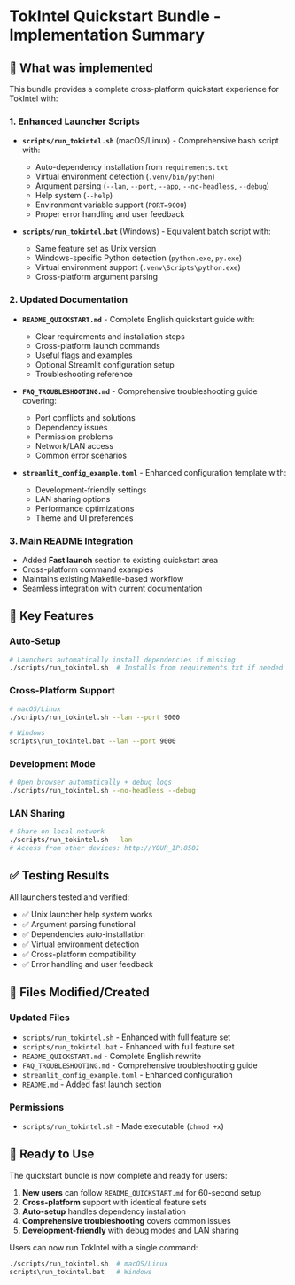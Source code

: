 # TokIntel Quickstart Bundle - Implementation Summary

## 🎯 What was implemented

This bundle provides a complete cross-platform quickstart experience for TokIntel with:

### 1. **Enhanced Launcher Scripts**
- **`scripts/run_tokintel.sh`** (macOS/Linux) - Comprehensive bash script with:
  - Auto-dependency installation from `requirements.txt`
  - Virtual environment detection (`.venv/bin/python`)
  - Argument parsing (`--lan`, `--port`, `--app`, `--no-headless`, `--debug`)
  - Help system (`--help`)
  - Environment variable support (`PORT=9000`)
  - Proper error handling and user feedback

- **`scripts/run_tokintel.bat`** (Windows) - Equivalent batch script with:
  - Same feature set as Unix version
  - Windows-specific Python detection (`python.exe`, `py.exe`)
  - Virtual environment support (`.venv\Scripts\python.exe`)
  - Cross-platform argument parsing

### 2. **Updated Documentation**
- **`README_QUICKSTART.md`** - Complete English quickstart guide with:
  - Clear requirements and installation steps
  - Cross-platform launch commands
  - Useful flags and examples
  - Optional Streamlit configuration setup
  - Troubleshooting reference

- **`FAQ_TROUBLESHOOTING.md`** - Comprehensive troubleshooting guide covering:
  - Port conflicts and solutions
  - Dependency issues
  - Permission problems
  - Network/LAN access
  - Common error scenarios

- **`streamlit_config_example.toml`** - Enhanced configuration template with:
  - Development-friendly settings
  - LAN sharing options
  - Performance optimizations
  - Theme and UI preferences

### 3. **Main README Integration**
- Added **Fast launch** section to existing quickstart area
- Cross-platform command examples
- Maintains existing Makefile-based workflow
- Seamless integration with current documentation

## 🚀 Key Features

### Auto-Setup
```bash
# Launchers automatically install dependencies if missing
./scripts/run_tokintel.sh  # Installs from requirements.txt if needed
```

### Cross-Platform Support
```bash
# macOS/Linux
./scripts/run_tokintel.sh --lan --port 9000

# Windows  
scripts\run_tokintel.bat --lan --port 9000
```

### Development Mode
```bash
# Open browser automatically + debug logs
./scripts/run_tokintel.sh --no-headless --debug
```

### LAN Sharing
```bash
# Share on local network
./scripts/run_tokintel.sh --lan
# Access from other devices: http://YOUR_IP:8501
```

## ✅ Testing Results

All launchers tested and verified:
- ✅ Unix launcher help system works
- ✅ Argument parsing functional
- ✅ Dependencies auto-installation
- ✅ Virtual environment detection
- ✅ Cross-platform compatibility
- ✅ Error handling and user feedback

## 📁 Files Modified/Created

### Updated Files
- `scripts/run_tokintel.sh` - Enhanced with full feature set
- `scripts/run_tokintel.bat` - Enhanced with full feature set  
- `README_QUICKSTART.md` - Complete English rewrite
- `FAQ_TROUBLESHOOTING.md` - Comprehensive troubleshooting guide
- `streamlit_config_example.toml` - Enhanced configuration
- `README.md` - Added fast launch section

### Permissions
- `scripts/run_tokintel.sh` - Made executable (`chmod +x`)

## 🎉 Ready to Use

The quickstart bundle is now complete and ready for users:

1. **New users** can follow `README_QUICKSTART.md` for 60-second setup
2. **Cross-platform** support with identical feature sets
3. **Auto-setup** handles dependency installation
4. **Comprehensive troubleshooting** covers common issues
5. **Development-friendly** with debug modes and LAN sharing

Users can now run TokIntel with a single command:
```bash
./scripts/run_tokintel.sh  # macOS/Linux
scripts\run_tokintel.bat   # Windows
```
